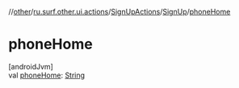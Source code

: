 //[other](../../../../index.md)/[ru.surf.other.ui.actions](../../index.md)/[SignUpActions](../index.md)/[SignUp](index.md)/[phoneHome](phone-home.md)

# phoneHome

[androidJvm]\
val [phoneHome](phone-home.md): [String](https://kotlinlang.org/api/latest/jvm/stdlib/kotlin/-string/index.html)
